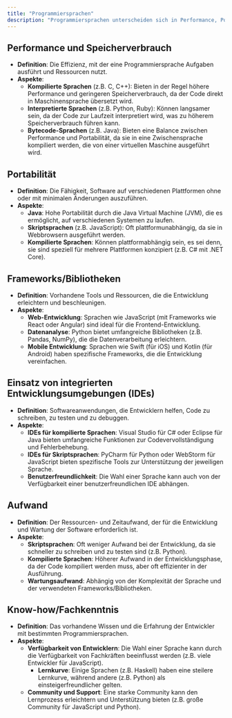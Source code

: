 ```yaml
---
title: "Programmiersprachen"
description: "Programmiersprachen unterscheiden sich in Performance, Portabilität und Frameworks. Kompilierte Sprachen bieten hohe Effizienz, interpretierte Sprachen Einfachheit. Die Wahl hängt von Projektanforderungen, Entwickler-Know-how und verfügbaren Tools ab."
---
```


## Performance und Speicherverbrauch
- **Definition**: Die Effizienz, mit der eine Programmiersprache Aufgaben ausführt und Ressourcen nutzt.
- **Aspekte**:
	- **Kompilierte Sprachen** (z.B. C, C++): Bieten in der Regel höhere Performance und geringeren Speicherverbrauch, da der Code direkt in Maschinensprache übersetzt wird.
	- **Interpretierte Sprachen** (z.B. Python, Ruby): Können langsamer sein, da der Code zur Laufzeit interpretiert wird, was zu höherem Speicherverbrauch führen kann.
	- **Bytecode-Sprachen** (z.B. Java): Bieten eine Balance zwischen Performance und Portabilität, da sie in eine Zwischensprache kompiliert werden, die von einer virtuellen Maschine ausgeführt wird.

## Portabilität
- **Definition**: Die Fähigkeit, Software auf verschiedenen Plattformen ohne oder mit minimalen Änderungen auszuführen.
- **Aspekte**:
	- **Java**: Hohe Portabilität durch die Java Virtual Machine (JVM), die es ermöglicht, auf verschiedenen Systemen zu laufen.
	- **Skriptsprachen** (z.B. JavaScript): Oft plattformunabhängig, da sie in Webbrowsern ausgeführt werden.
	- **Kompilierte Sprachen**: Können plattformabhängig sein, es sei denn, sie sind speziell für mehrere Plattformen konzipiert (z.B. C# mit .NET Core).

## Frameworks/Bibliotheken
- **Definition**: Vorhandene Tools und Ressourcen, die die Entwicklung erleichtern und beschleunigen.
- **Aspekte**:
	- **Web-Entwicklung**: Sprachen wie JavaScript (mit Frameworks wie React oder Angular) sind ideal für die Frontend-Entwicklung.
	- **Datenanalyse**: Python bietet umfangreiche Bibliotheken (z.B. Pandas, NumPy), die die Datenverarbeitung erleichtern.
	- **Mobile Entwicklung**: Sprachen wie Swift (für iOS) und Kotlin (für Android) haben spezifische Frameworks, die die Entwicklung vereinfachen.

## Einsatz von integrierten Entwicklungsumgebungen (IDEs)
- **Definition**: Softwareanwendungen, die Entwicklern helfen, Code zu schreiben, zu testen und zu debuggen.
- **Aspekte**:
	- **IDEs für kompilierte Sprachen**: Visual Studio für C# oder Eclipse für Java bieten umfangreiche Funktionen zur Codevervollständigung und Fehlerbehebung.
	- **IDEs für Skriptsprachen**: PyCharm für Python oder WebStorm für JavaScript bieten spezifische Tools zur Unterstützung der jeweiligen Sprache.
	- **Benutzerfreundlichkeit**: Die Wahl einer Sprache kann auch von der Verfügbarkeit einer benutzerfreundlichen IDE abhängen.

## Aufwand
- **Definition**: Der Ressourcen- und Zeitaufwand, der für die Entwicklung und Wartung der Software erforderlich ist.
- **Aspekte**:
	- **Skriptsprachen**: Oft weniger Aufwand bei der Entwicklung, da sie schneller zu schreiben und zu testen sind (z.B. Python).
	- **Kompilierte Sprachen**: Höherer Aufwand in der Entwicklungsphase, da der Code kompiliert werden muss, aber oft effizienter in der Ausführung.
	- **Wartungsaufwand**: Abhängig von der Komplexität der Sprache und der verwendeten Frameworks/Bibliotheken.

## Know-how/Fachkenntnis
- **Definition**: Das vorhandene Wissen und die Erfahrung der Entwickler mit bestimmten Programmiersprachen.
- **Aspekte**:
	- **Verfügbarkeit von Entwicklern**: Die Wahl einer Sprache kann durch die Verfügbarkeit von Fachkräften beeinflusst werden (z.B. viele Entwickler für JavaScript).
	  - **Lernkurve**: Einige Sprachen (z.B. Haskell) haben eine steilere Lernkurve, während andere (z.B. Python) als einsteigerfreundlicher gelten.
	- **Community und Support**: Eine starke Community kann den Lernprozess erleichtern und Unterstützung bieten (z.B. große Community für JavaScript und Python).